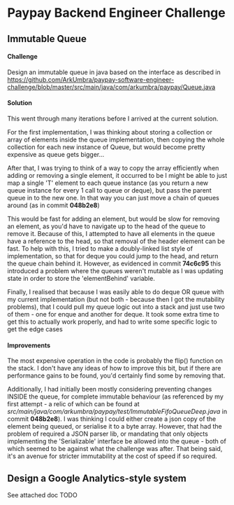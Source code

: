 # Paypay Backend Engineer Challenge

## Immutable Queue

#### Challenge
Design an immutable queue in java based on the interface as described in 
https://github.com/ArkUmbra/paypay-software-engineer-challenge/blob/master/src/main/java/com/arkumbra/paypay/Queue.java


#### Solution

This went through many iterations before I arrived at the current solution.


For the first implementation, I was thinking about storing a collection or array of elements inside 
the queue implementation, then copying the whole collection for each new instance of Queue, but 
would become pretty expensive as queue gets bigger...


After that, I was trying to think of a way to copy the array efficiently when adding or removing a 
single element, it occurred to be I might be able to just map a single 'T' element to each queue 
instance (as you return a new queue instance for every 1 call to queue or deque), but pass the 
parent queue in to the new one. In that way you can just move a chain of queues around (as 
in commit __048b2e8__)

This would be fast for adding an element, but would be slow for removing an element, as you'd have 
to navigate up to the head of the queue to remove it. Because of this, I attempted to have all 
elements in the queue have a reference to the head, so that removal of the header element can be 
fast. To help with this, I tried to make a doubly-linked list style of implementation, so that for
deque you could jump to the head, and return the queue chain behind it. However, as evidenced in 
commit __74c6c95__ this introduced a problem where the queues weren't mutable as I was updating 
state in order to store the 'elementBehind' variable.

Finally, I realised that because I was easily able to do deque OR queue with my current 
implementation (but not both - because then I got the mutability problems), that I could pull my 
queue logic out into a stack and just use two of them - one for enque and another for deque. It took
some extra time to get this to actually work properly, and had to write some specific logic to get
the edge cases

#### Improvements

The most expensive operation in the code is probably the flip() function on the stack. I don't have
any ideas of how to improve this bit, but if there are performance gains to be found, you'd 
certainly find some by removing that.

Additionally, I had initially been mostly considering preventing changes INSIDE the queue, for 
complete immutable behaviour (as referenced by my first attempt - a relic of which can be found 
at _src/main/java/com/arkumbra/paypay/test/ImmutableFifoQueueDeep.java_ in commit __048b2e8__). I 
was thinking I could either create a json copy of the element being queued, or serialise it to a 
byte array. However, that had the problem of required a JSON parser lib, or mandating that only
objects implementing the 'Serializable' interface be allowed into the queue - both of which seemed 
to be against what the challenge was after. That being said, it's an avenue for stricter 
immutability at the cost of speed if so required.
 

## Design a Google Analytics-style system

See attached doc TODO